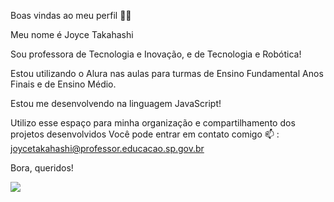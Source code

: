 Boas vindas ao meu perfil 💙💙

Meu nome é Joyce Takahashi

Sou professora de Tecnologia e Inovação, e de Tecnologia e Robótica!

Estou utilizando o Alura nas aulas para turmas de Ensino Fundamental Anos Finais e de Ensino Médio.

Estou me desenvolvendo na linguagem JavaScript!

Utilizo esse espaço para minha organização e compartilhamento dos projetos desenvolvidos
Você pode entrar em contato comigo 📫 :
joycetakahashi@professor.educacao.sp.gov.br

Bora, queridos!


![](https://media.giphy.com/media/v1.Y2lkPTc5MGI3NjExZnM0OTcwYmFjOGFtZTJxbzNsNzJ1cnQ0aXdzdnZoYXZ2MG9iOWtmdSZlcD12MV9pbnRlcm5hbF9naWZfYnlfaWQmY3Q9Zw/o0vwzuFwCGAFO/giphy.gif)
